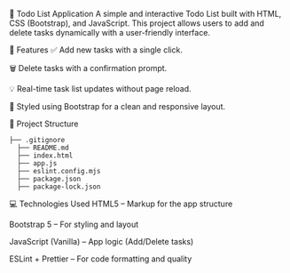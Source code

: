 📝 Todo List Application
A simple and interactive Todo List built with HTML, CSS (Bootstrap), and JavaScript. This project allows users to add and delete tasks dynamically with a user-friendly interface.

🚀 Features
✅ Add new tasks with a single click.

🗑️ Delete tasks with a confirmation prompt.

💡 Real-time task list updates without page reload.

🎨 Styled using Bootstrap for a clean and responsive layout.

📁 Project Structure
<pre><code>├── .gitignore
  ├── README.md 
  ├── index.html 
  ├── app.js 
  ├── eslint.config.mjs 
  ├── package.json 
  ├── package-lock.json </code></pre> 

💻 Technologies Used
HTML5 – Markup for the app structure

Bootstrap 5 – For styling and layout

JavaScript (Vanilla) – App logic (Add/Delete tasks)

ESLint + Prettier – For code formatting and quality
